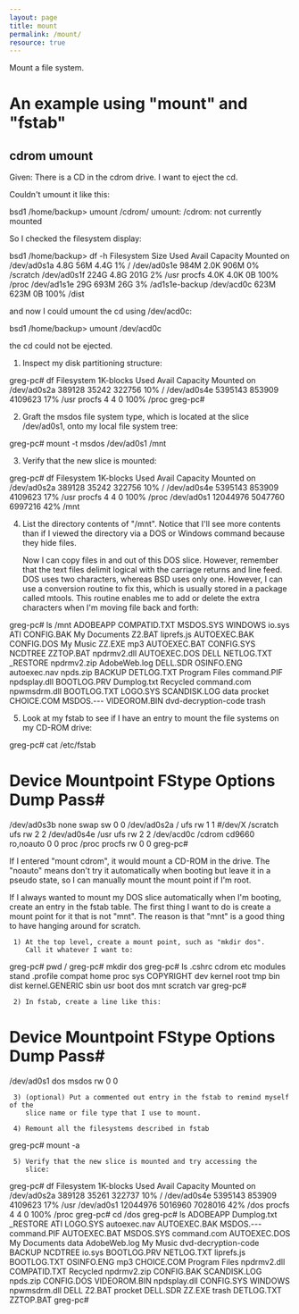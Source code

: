```yaml
---
layout: page
title: mount
permalink: /mount/
resource: true
---
```

Mount a file system.

An example using "mount" and "fstab"
===================================

cdrom umount
-----------
Given: There is a CD in the cdrom drive. I want to eject the cd.

Couldn't umount it like this:

   bsd1 /home/backup> umount /cdrom/
   umount: /cdrom: not currently mounted

So I checked the filesystem display:

bsd1 /home/backup> df -h
Filesystem    Size   Used  Avail Capacity  Mounted on
/dev/ad0s1a   4.8G    56M   4.4G     1%    /
/dev/ad0s1e   984M   2.0K   906M     0%    /scratch
/dev/ad0s1f   224G   4.8G   201G     2%    /usr
procfs        4.0K   4.0K     0B   100%    /proc
/dev/ad1s1e    29G   693M    26G     3%    /ad1s1e-backup
/dev/acd0c    623M   623M     0B   100%    /dist

and now I could umount the cd using /dev/acd0c:

   bsd1 /home/backup> umount /dev/acd0c

the cd could not be ejected.



1. Inspect my disk partitioning structure:

greg-pc# df
Filesystem  1K-blocks     Used    Avail Capacity  Mounted on
/dev/ad0s2a    389128    35242   322756    10%    /
/dev/ad0s4e   5395143   853909  4109623    17%    /usr
procfs              4        4        0   100%    /proc
greg-pc# 


2. Graft the msdos file system type, which is located at the slice /dev/ad0s1,
   onto my local file system tree:

greg-pc# mount -t msdos /dev/ad0s1 /mnt


3. Verify that the new slice is mounted:

greg-pc# df
Filesystem  1K-blocks     Used    Avail Capacity  Mounted on
/dev/ad0s2a    389128    35242   322756    10%    /
/dev/ad0s4e   5395143   853909  4109623    17%    /usr
procfs              4        4        0   100%    /proc
/dev/ad0s1   12044976  5047760  6997216    42%    /mnt

4. List the directory contents of "/mnt". Notice that I'll see more
   contents than if I viewed the directory via a DOS or Windows
   command because they hide files.

   Now I can copy files in and out of this DOS slice. However,
   remember that the text files delimit logical with the carriage returns
   and line feed. DOS uses two characters, whereas BSD uses only
   one. However, I can use a conversion routine to fix this, which is
   usually stored in a package called mtools. This routine enables me
   to add or delete the extra characters when I'm moving file back and forth:

greg-pc# ls /mnt
ADOBEAPP                COMPATID.TXT            MSDOS.SYS               WINDOWS                 io.sys
ATI                     CONFIG.BAK              My Documents            Z2.BAT                  liprefs.js
AUTOEXEC.BAK            CONFIG.DOS              My Music                ZZ.EXE                  mp3
AUTOEXEC.BAT            CONFIG.SYS              NCDTREE                 ZZTOP.BAT               npdrmv2.dll
AUTOEXEC.DOS            DELL                    NETLOG.TXT              _RESTORE                npdrmv2.zip
AdobeWeb.log            DELL.SDR                OSINFO.ENG              autoexec.nav            npds.zip
BACKUP                  DETLOG.TXT              Program Files           command.PIF             npdsplay.dll
BOOTLOG.PRV             Dumplog.txt             Recycled                command.com             npwmsdrm.dll
BOOTLOG.TXT             LOGO.SYS                SCANDISK.LOG            data                    procket
CHOICE.COM              MSDOS.---               VIDEOROM.BIN            dvd-decryption-code     trash

5. Look at my fstab to see if I have an entry to mount the file
   systems on my CD-ROM drive:


greg-pc# cat /etc/fstab
# Device                Mountpoint      FStype  Options         Dump    Pass#
/dev/ad0s3b             none            swap    sw              0       0
/dev/ad0s2a             /               ufs     rw              1       1
#/dev/X         /scratch                ufs     rw              2       2
/dev/ad0s4e             /usr            ufs     rw              2       2
/dev/acd0c              /cdrom          cd9660  ro,noauto       0       0
proc                    /proc           procfs  rw              0       0
greg-pc# 


If I entered "mount cdrom", it would mount a CD-ROM in the drive. The
"noauto" means don't try it automatically when booting but leave it in a pseudo
state, so I can manually mount the mount point if I'm root. 

If I always wanted to mount my DOS slice automatically when I'm
booting, create an entry in the fstab table. The first thing I want to
do is create a mount point for it that is not "mnt". The reason is
that "mnt" is a good thing to have hanging around for scratch. 

     1) At the top level, create a mount point, such as "mkdir dos". 
        Call it whatever I want to:

greg-pc# pwd
/
greg-pc# mkdir dos
greg-pc# ls
.cshrc          cdrom           etc             modules         stand
.profile        compat          home            proc            sys
COPYRIGHT       dev             kernel          root            tmp
bin             dist            kernel.GENERIC  sbin            usr
boot            dos             mnt             scratch         var
greg-pc# 


     2) In fstab, create a line like this:

# Device         Mountpoint      FStype  Options         Dump    Pass#
/dev/ad0s1       dos             msdos   rw              0       0

     3) (optional) Put a commented out entry in the fstab to remind myself of the
        slice name or file type that I use to mount.

     4) Remount all the filesystems described in fstab

greg-pc# mount -a

     5) Verify that the new slice is mounted and try accessing the
        slice:

greg-pc# df
Filesystem  1K-blocks     Used    Avail Capacity  Mounted on
/dev/ad0s2a    389128    35261   322737    10%    /
/dev/ad0s4e   5395143   853909  4109623    17%    /usr
/dev/ad0s1   12044976  5016960  7028016    42%    /dos
procfs              4        4        0   100%    /proc
greg-pc# cd /dos
greg-pc# ls
ADOBEAPP                Dumplog.txt             _RESTORE
ATI                     LOGO.SYS                autoexec.nav
AUTOEXEC.BAK            MSDOS.---               command.PIF
AUTOEXEC.BAT            MSDOS.SYS               command.com
AUTOEXEC.DOS            My Documents            data
AdobeWeb.log            My Music                dvd-decryption-code
BACKUP                  NCDTREE                 io.sys
BOOTLOG.PRV             NETLOG.TXT              liprefs.js
BOOTLOG.TXT             OSINFO.ENG              mp3
CHOICE.COM              Program Files           npdrmv2.dll
COMPATID.TXT            Recycled                npdrmv2.zip
CONFIG.BAK              SCANDISK.LOG            npds.zip
CONFIG.DOS              VIDEOROM.BIN            npdsplay.dll
CONFIG.SYS              WINDOWS                 npwmsdrm.dll
DELL                    Z2.BAT                  procket
DELL.SDR                ZZ.EXE                  trash
DETLOG.TXT              ZZTOP.BAT
greg-pc# 




